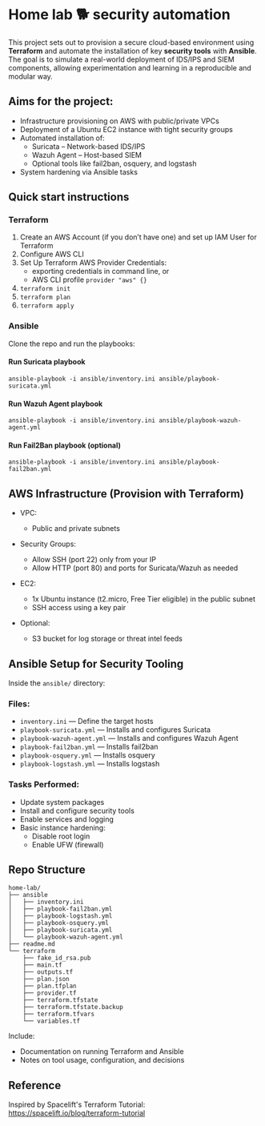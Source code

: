 # Home lab 🐕 security automation

This project sets out to provision a secure cloud-based environment using **Terraform** and automate the installation of key **security tools** with **Ansible**. The goal is to simulate a real-world deployment of IDS/IPS and SIEM components, allowing experimentation and learning in a reproducible and modular way.

## Aims for the project:

- Infrastructure provisioning on AWS with public/private VPCs  
- Deployment of a Ubuntu EC2 instance with tight security groups  
- Automated installation of:
  - Suricata – Network-based IDS/IPS  
  - Wazuh Agent – Host-based SIEM  
  - Optional tools like fail2ban, osquery, and logstash  
- System hardening via Ansible tasks  

## Quick start instructions

### Terraform
1. Create an AWS Account (if you don’t have one) and set up IAM User for Terraform
2. Configure AWS CLI
3. Set Up Terraform AWS Provider Credentials:
    - exporting credentials in command line, or
    - AWS CLI profile `provider "aws" {}`
5. `terraform init`
6. `terraform plan`
7. `terraform apply`


### Ansible
Clone the repo and run the playbooks:

#### Run Suricata playbook
```ansible-playbook -i ansible/inventory.ini ansible/playbook-suricata.yml```

#### Run Wazuh Agent playbook
```ansible-playbook -i ansible/inventory.ini ansible/playbook-wazuh-agent.yml```

#### Run Fail2Ban playbook (optional)
```ansible-playbook -i ansible/inventory.ini ansible/playbook-fail2ban.yml```

## AWS Infrastructure (Provision with Terraform)

- VPC:  
  - Public and private subnets  

- Security Groups:  
  - Allow SSH (port 22) only from your IP  
  - Allow HTTP (port 80) and ports for Suricata/Wazuh as needed  

- EC2:  
  - 1x Ubuntu instance (t2.micro, Free Tier eligible) in the public subnet  
  - SSH access using a key pair  

- Optional:  
  - S3 bucket for log storage or threat intel feeds  

## Ansible Setup for Security Tooling

Inside the `ansible/` directory:

### Files:
- `inventory.ini` — Define the target hosts  
- `playbook-suricata.yml` — Installs and configures Suricata  
- `playbook-wazuh-agent.yml` — Installs and configures Wazuh Agent  
- `playbook-fail2ban.yml` — Installs fail2ban  
- `playbook-osquery.yml` — Installs osquery  
- `playbook-logstash.yml` — Installs logstash  

### Tasks Performed:
- Update system packages  
- Install and configure security tools  
- Enable services and logging  
- Basic instance hardening:  
  - Disable root login  
  - Enable UFW (firewall)  

## Repo Structure

```
home-lab/
├── ansible
│   ├── inventory.ini
│   ├── playbook-fail2ban.yml
│   ├── playbook-logstash.yml
│   ├── playbook-osquery.yml
│   ├── playbook-suricata.yml
│   └── playbook-wazuh-agent.yml
├── readme.md
└── terraform
    ├── fake_id_rsa.pub
    ├── main.tf
    ├── outputs.tf
    ├── plan.json
    ├── plan.tfplan
    ├── provider.tf
    ├── terraform.tfstate
    ├── terraform.tfstate.backup
    ├── terraform.tfvars
    └── variables.tf
```

Include:  
- Documentation on running Terraform and Ansible  
- Notes on tool usage, configuration, and decisions  

## Reference

Inspired by Spacelift's Terraform Tutorial:  
https://spacelift.io/blog/terraform-tutorial